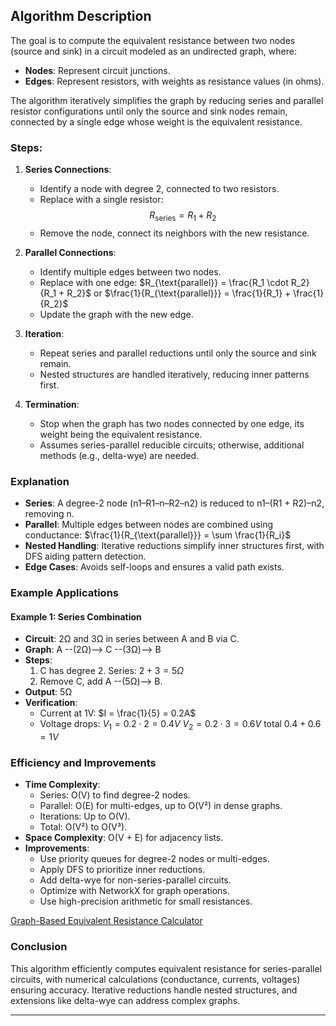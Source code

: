 
## Algorithm Description

The goal is to compute the equivalent resistance between two nodes (source and sink) in a circuit modeled as an undirected graph, where:

- **Nodes**: Represent circuit junctions.
- **Edges**: Represent resistors, with weights as resistance values (in ohms).

The algorithm iteratively simplifies the graph by reducing series and parallel resistor configurations until only the source and sink nodes remain, connected by a single edge whose weight is the equivalent resistance.

### Steps:
1. **Series Connections**:
   - Identify a node with degree 2, connected to two resistors.
   - Replace with a single resistor: $$ R_{\text{series}} = R_1 + R_2 $$
   - Remove the node, connect its neighbors with the new resistance.

2. **Parallel Connections**:
   - Identify multiple edges between two nodes.
   - Replace with one edge: $R_{\text{parallel}} = \frac{R_1 \cdot R_2}{R_1 + R_2}$ or $\frac{1}{R_{\text{parallel}}} = \frac{1}{R_1} + \frac{1}{R_2}$
   - Update the graph with the new edge.

3. **Iteration**:
   - Repeat series and parallel reductions until only the source and sink remain.
   - Nested structures are handled iteratively, reducing inner patterns first.

4. **Termination**:
   - Stop when the graph has two nodes connected by one edge, its weight being the equivalent resistance.
   - Assumes series-parallel reducible circuits; otherwise, additional methods (e.g., delta-wye) are needed.


### Explanation

- **Series**: A degree-2 node (n1–R1–n–R2–n2) is reduced to n1–(R1 + R2)–n2, removing n.
- **Parallel**: Multiple edges between nodes are combined using conductance: $\frac{1}{R_{\text{parallel}}} = \sum \frac{1}{R_i}$
- **Nested Handling**: Iterative reductions simplify inner structures first, with DFS aiding pattern detection.
- **Edge Cases**: Avoids self-loops and ensures a valid path exists.

### Example Applications

#### Example 1: Series Combination
- **Circuit**: 2Ω and 3Ω in series between A and B via C.
- **Graph**: A --(2Ω)--> C --(3Ω)--> B
- **Steps**:
  1. C has degree 2. Series: $2 + 3 = 5Ω$
  2. Remove C, add A --(5Ω)--> B.
- **Output**: 5Ω
- **Verification**:
  - Current at 1V: $I = \frac{1}{5} = 0.2A$
  - Voltage drops: $V_1 = 0.2 \cdot 2 = 0.4V$  $V_2 = 0.2 \cdot 3 = 0.6V$ total $0.4 + 0.6 = 1V$

### Efficiency and Improvements

- **Time Complexity**:
  - Series: O(V) to find degree-2 nodes.
  - Parallel: O(E) for multi-edges, up to O(V²) in dense graphs.
  - Iterations: Up to O(V).
  - Total: O(V²) to O(V³).
- **Space Complexity**: O(V + E) for adjacency lists.
- **Improvements**:
  - Use priority queues for degree-2 nodes or multi-edges.
  - Apply DFS to prioritize inner reductions.
  - Add delta-wye for non-series-parallel circuits.
  - Optimize with NetworkX for graph operations.
  - Use high-precision arithmetic for small resistances.

[Graph-Based Equivalent Resistance Calculator](circuıt.html)

### Conclusion

This algorithm efficiently computes equivalent resistance for series-parallel circuits, with numerical calculations (conductance, currents, voltages) ensuring accuracy. Iterative reductions handle nested structures, and extensions like delta-wye can address complex graphs.


--- 

